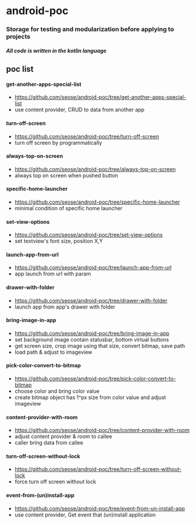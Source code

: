 # android-poc
### Storage for testing and modularization before applying to projects
##### All code is written in the kotlin language

## poc list
#### get-another-apps-special-list 
 - https://github.com/seose/android-poc/tree/get-another-apps-special-list
 - use content provider, CRUD to data from another app 

#### turn-off-screen
 - https://github.com/seose/android-poc/tree/turn-off-screen
 - turn off screen by programmatically
 
#### always-top-on-screen
 - https://github.com/seose/android-poc/tree/always-top-on-screen
 - always top on screen when pushed button

#### specific-home-launcher
 - https://github.com/seose/android-poc/tree/specific-home-launcher
 - minimal condition of specific home launcher
 
#### set-view-options
 - https://github.com/seose/android-poc/tree/set-view-options
 - set textview's font size, position X,Y

#### launch-app-from-url
 - https://github.com/seose/android-poc/tree/launch-app-from-url
 - app launch from url with param

#### drawer-with-folder 
 - https://github.com/seose/android-poc/tree/drawer-with-folder
 - launch app from app's drawer with folder

#### bring-image-in-app
 - https://github.com/seose/android-poc/tree/bring-image-in-app
 - set background image contain statusbar, bottom virtual buttons
 - get screen size, crop image using that size, convert bitmap, save path
 - load path & adjust to imageview

#### pick-color-convert-to-bitmap
 - https://github.com/seose/android-poc/tree/pick-color-convert-to-bitmap
 - choose color and bring color value
 - create bitmap object has 1^px size from color value and adjust imageview
 
#### content-provider-with-room
 - https://github.com/seose/android-poc/tree/content-provider-with-room
 - adjust content provider & room to callee
 - caller bring data from callee 
 
#### turn-off-screen-without-lock
 - https://github.com/seose/android-poc/tree/turn-off-screen-without-lock
 - force turn off screen without lock
 
#### event-from-(un)install-app
 - https://github.com/seose/android-poc/tree/event-from-un-install-app
 - use content provider, Get event that (un)install application

